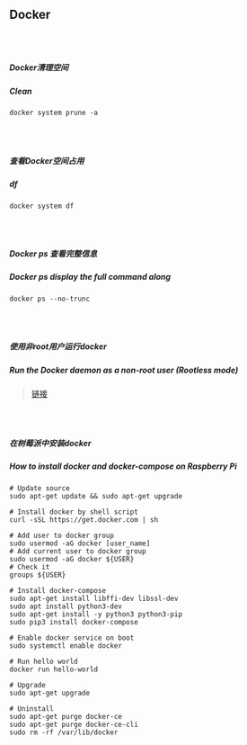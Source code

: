 ## Docker

<br /><br />

##### Docker清理空间
##### Clean

```
docker system prune -a
```

<br /><br />

##### 查看Docker空间占用
##### df

```
docker system df
```

<br /><br />

##### Docker ps 查看完整信息
##### Docker ps display the full command along

```
docker ps --no-trunc
```

<br /><br />

##### 使用非root用户运行docker
##### Run the Docker daemon as a non-root user (Rootless mode)
> [链接](https://docs.docker.com/engine/security/rootless)

<br /><br />

##### 在树莓派中安装docker
##### How to install docker and docker-compose on Raspberry Pi

```
# Update source
sudo apt-get update && sudo apt-get upgrade

# Install docker by shell script
curl -sSL https://get.docker.com | sh

# Add user to docker group
sudo usermod -aG docker [user_name]
# Add current user to docker group
sudo usermod -aG docker ${USER}
# Check it
groups ${USER}

# Install docker-compose
sudo apt-get install libffi-dev libssl-dev
sudo apt install python3-dev
sudo apt-get install -y python3 python3-pip
sudo pip3 install docker-compose

# Enable docker service on boot
sudo systemctl enable docker

# Run hello world
docker run hello-world

# Upgrade
sudo apt-get upgrade

# Uninstall
sudo apt-get purge docker-ce
sudo apt-get purge docker-ce-cli
sudo rm -rf /var/lib/docker
```